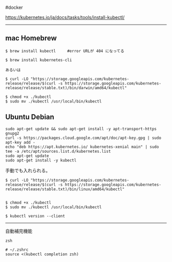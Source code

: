#docker

https://kubernetes.io/ja/docs/tasks/tools/install-kubectl/


---
## mac Homebrew

```shell
$ brew install kubectl　　　#error URLが 404 になってる

$ brew install kubernetes-cli

あるいは

$ curl -LO "https://storage.googleapis.com/kubernetes-release/release/$(curl -s https://storage.googleapis.com/kubernetes-release/release/stable.txt)/bin/darwin/amd64/kubectl"

$ chmod +x ./kubectl
$ sudo mv ./kubectl /usr/local/bin/kubectl
```


## Ubuntu Debian
```shell
sudo apt-get update && sudo apt-get install -y apt-transport-https gnupg2
curl -s https://packages.cloud.google.com/apt/doc/apt-key.gpg | sudo apt-key add -
echo "deb https://apt.kubernetes.io/ kubernetes-xenial main" | sudo tee -a /etc/apt/sources.list.d/kubernetes.list
sudo apt-get update
sudo apt-get install -y kubectl
```

手動でも入れられる。
```shell
$ curl -LO "https://storage.googleapis.com/kubernetes-release/release/$(curl -s https://storage.googleapis.com/kubernetes-release/release/stable.txt)/bin/linux/amd64/kubectl"


$ chmod +x ./kubectl
$ sudo mv ./kubectl /usr/local/bin/kubectl

$ kubectl version --client
```


---
自動補完機能

```shell
zsh

# ~/.zshrc
source <(kubectl completion zsh)


```